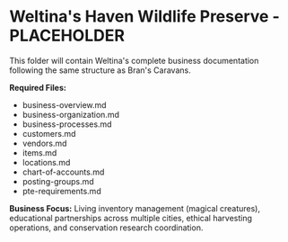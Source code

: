 # Weltina's Haven Wildlife Preserve - PLACEHOLDER

This folder will contain Weltina's complete business documentation following the same structure as Bran's Caravans.

**Required Files:**
- business-overview.md
- business-organization.md
- business-processes.md
- customers.md
- vendors.md
- items.md
- locations.md
- chart-of-accounts.md
- posting-groups.md
- pte-requirements.md

**Business Focus:** Living inventory management (magical creatures), educational partnerships across multiple cities, ethical harvesting operations, and conservation research coordination.
